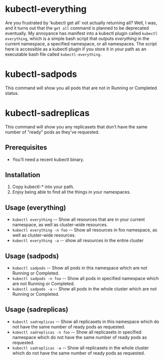 # kubectl-everything
Are you frustrated by 'kubectl get all' not actually returning all?  Well, I was, and it turns out that the `get all` command is planned to be deprecated eventually.  My annoyance has manifest into a kubectl plugin called `kubectl everything`, which is a simple bash script that outputs *everything* in the current namespace, a specified namespace, or all namespaces.  The script here is accessible as a kubectl plugin if you store it in your path as an executable bash file called `kubectl-everything`.

# kubectl-sadpods
This command will show you all pods that are not in Running or Completed status.

# kubectl-sadreplicas
This command will show you any replicasets that don't have the same number of "ready" pods as they've requested.


## Prerequisites
  * You'll need a recent kubectl binary.

## Installation
  1. Copy kubectl-\* into your path.
  1. Enjoy being able to find all the things in your namespaces.

## Usage (everything)
  * `kubectl everything` -- Show all resources that are in your current namespace, as well as cluster-wide resources.
  * `kubectl everything -n foo` -- Show all resources in foo namespace, as well as cluster-wide resources.
  * `kubectl everything -a` -- show all resources in the entire cluster
## Usage (sadpods)
  * `kubectl sadpods` -- Show all pods in this namespace which are not Running or Completed.
  * `kubectl sadpods -n foo` -- Show all pods in specified namespace which are not Running or Completed.
  * `kubectl sadpods -a` -- Show all pods in the whole cluster which are not Running or Completed.
## Usage (sadreplicas)
  * `kubectl sadreplicas` -- Show all replicasets in this namespace which do not have the same number of ready pods as requested.
  * `kubectl sadreplicas -n foo` -- Show all replicasets in specified namespace which do not have the same number of ready pods as requested.
  * `kubectl sadreplicas -a` -- Show all replicasets in the whole cluster which do not have the same number of ready pods as requested.
